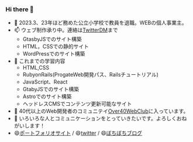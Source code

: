 ### Hi there 👋

- 🔭 2023.3、23年ほど務めた公立小学校で教員を退職。WEBの個人事業主。
- 📫 ウェブ制作承り中。連絡は[TwitterDM](https://twitter.com/horumont)まで
  - GtasbyJSでのサイト構築
  - HTML，CSSでの静的サイト
  - WordPressでのサイト構築  
- 🌱 これまでの学習内容
  - HTML,CSS
  - RubyonRails(ProgateWeb開発パス、Railsチュートリアル)
  - JavaScript、React
  - GtabyJSでのサイト構築
  - Astroでのサイト構築
  - ヘッドレスCMSでコンテンツ更新可能なサイト
- 👯 40代以上のWeb開発者のコミュニテイ[Over40WebClub](https://over40webclub.netlify.app/)に入っています。
- 💬 いろいろな人とコミュニケーションをとっていきたいです。よろしくおねがいします！
- 😄[ポートフォリオサイト](https://portfolio.horumont.info) / 😄[twitter](https://twitter.com/horumont) / 😄[ぼちぼちブログ](https://horumont.info)

<!--
**sonho463/sonho463** is a ✨ _special_ ✨ repository because its `README.md` (this file) appears on your GitHub profile.

Here are some ideas to get you started:

- 🔭 今は公立小学校で教員をしています。子どもと関わるのは楽しいですが、ウェブ制作、プログラミングを仕事にしようとしています。
- 🌱 HTML,CSSの後、RubyonRailsの勉強をしました。今は、コーディングの練習に加え、JavaScript、Reactなどを学んでいます。
- 👯 https://over40webclub.netlify.app/
- 🤔 I’m looking for help with ...
- 💬 Ask me about 
- 📫 How to reach me: ...
- 😄 Pronouns: ...
- ⚡ Fun fact: ...
-->
